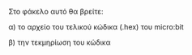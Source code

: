 Στο φάκελο αυτό θα βρείτε:

  α) το αρχείο του τελικού κώδικα (.hex) του micro:bit
  
  β) την τεκμηρίωση του κώδικα
